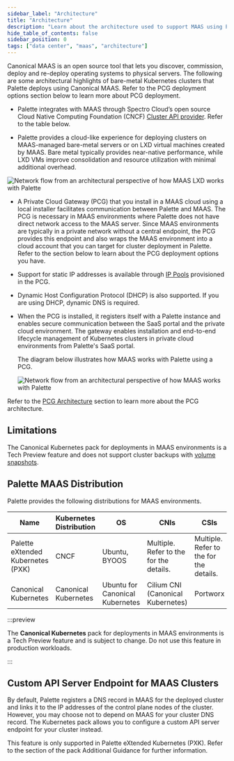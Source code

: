 ```yaml
---
sidebar_label: "Architecture"
title: "Architecture"
description: "Learn about the architecture used to support MAAS using Palette"
hide_table_of_contents: false
sidebar_position: 0
tags: ["data center", "maas", "architecture"]
---
```


Canonical MAAS is an open source tool that lets you discover, commission, deploy and re-deploy operating systems to
physical servers. The following are some architectural highlights of bare-metal Kubernetes clusters that Palette deploys
using Canonical MAAS. Refer to the PCG deployment options section below to learn more about PCG deployment.

- Palette integrates with MAAS through Spectro Cloud’s open source Cloud Native Computing Foundation (CNCF)
  [Cluster API provider](https://github.com/spectrocloud/cluster-api-provider-maas). Refer to the table below.

- Palette provides a cloud-like experience for deploying clusters on MAAS-managed bare-metal servers or on LXD virtual
  machines created by MAAS. Bare metal typically provides near-native performance, while LXD VMs improve consolidation
  and resource utilization with minimal additional overhead.

![Network flow from an architectural perspective of how MAAS LXD works with Palette](/clusters_data-center_maas_arch-diagram-maas-lxd_mk.webp)

- A Private Cloud Gateway (PCG) that you install in a MAAS cloud using a local installer facilitates communication
  between Palette and MAAS. The PCG is necessary in MAAS environments where Palette does not have direct network access
  to the MAAS server. Since MAAS environments are typically in a private network without a central endpoint, the PCG
  provides this endpoint and also wraps the MAAS environment into a cloud account that you can target for cluster
  deployment in Palette. Refer to the section below to learn about the PCG deployment options you have.

- Support for static IP addresses is available through [IP Pools](../../pcg/manage-pcg/create-manage-node-pool.md)
  provisioned in the PCG.

- Dynamic Host Configuration Protocol (DHCP) is also supported. If you are using DHCP, dynamic DNS is required.

- When the PCG is installed, it registers itself with a Palette instance and enables secure communication between the
  SaaS portal and the private cloud environment. The gateway enables installation and end-to-end lifecycle management of
  Kubernetes clusters in private cloud environments from Palette's SaaS portal.

  The diagram below illustrates how MAAS works with Palette using a PCG.

  ![Network flow from an architectural perspective of how MAAS works with Palette](/clusters_data-center_maas_arch-diagram-new-4-7-b.webp)

Refer to the [PCG Architecture](../../pcg/architecture.md) section to learn more about the PCG architecture.

## Limitations

The Canonical Kubernetes pack for deployments in MAAS environments is a Tech Preview feature and does not support
cluster backups with [volume snapshots](../../cluster-management/backup-restore/backup-restore.md#volume-snapshots).

## Palette MAAS Distribution

Palette provides the following distributions for MAAS environments.

| Name                              | Kubernetes Distribution | OS                              | CNIs                                                                                                                         | CSIs                                                                                                                         |
| --------------------------------- | ----------------------- | ------------------------------- | ---------------------------------------------------------------------------------------------------------------------------- | ---------------------------------------------------------------------------------------------------------------------------- |
| Palette eXtended Kubernetes (PXK) | CNCF                    | Ubuntu, BYOOS                   | Multiple. Refer to the <VersionedLink text="pack information" url="/integrations/packs/?pack=kubernetes" /> for the details. | Multiple. Refer to the <VersionedLink text="pack information" url="/integrations/packs/?pack=kubernetes" /> for the details. |
| Canonical Kubernetes              | Canonical Kubernetes    | Ubuntu for Canonical Kubernetes | Cilium CNI (Canonical Kubernetes)                                                                                            | Portworx                                                                                                                     |

:::preview

The **Canonical Kubernetes** pack for deployments in MAAS environments is a Tech Preview feature and is subject to
change. Do not use this feature in production workloads.

:::

## Custom API Server Endpoint for MAAS Clusters

By default, Palette registers a DNS record in MAAS for the deployed cluster and links it to the IP addresses of the
control plane nodes of the cluster. However, you may choose not to depend on MAAS for your cluster DNS record. The
Kubernetes pack allows you to configure a custom API server endpoint for your cluster instead.

<!-- prettier-ignore-start -->

This feature is only supported in Palette eXtended Kubernetes (PXK). Refer to the <VersionedLink
  text="Custom API Server Endpoint for MAAS Clusters"
  url="/integrations/packs/?pack=kubernetes"
/>
section of the pack Additional Guidance for further information.

<!-- prettier-ignore-end -->

